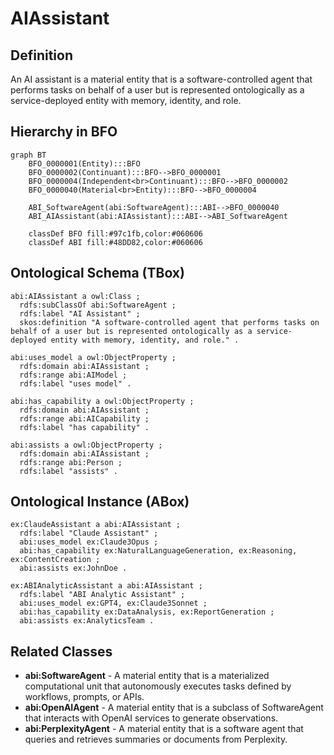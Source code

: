 # AIAssistant

## Definition
An AI assistant is a material entity that is a software-controlled agent that performs tasks on behalf of a user but is represented ontologically as a service-deployed entity with memory, identity, and role.

## Hierarchy in BFO
```mermaid
graph BT
    BFO_0000001(Entity):::BFO
    BFO_0000002(Continuant):::BFO-->BFO_0000001
    BFO_0000004(Independent<br>Continuant):::BFO-->BFO_0000002
    BFO_0000040(Material<br>Entity):::BFO-->BFO_0000004
    
    ABI_SoftwareAgent(abi:SoftwareAgent):::ABI-->BFO_0000040
    ABI_AIAssistant(abi:AIAssistant):::ABI-->ABI_SoftwareAgent
    
    classDef BFO fill:#97c1fb,color:#060606
    classDef ABI fill:#48DD82,color:#060606
```

## Ontological Schema (TBox)
```turtle
abi:AIAssistant a owl:Class ;
  rdfs:subClassOf abi:SoftwareAgent ;
  rdfs:label "AI Assistant" ;
  skos:definition "A software-controlled agent that performs tasks on behalf of a user but is represented ontologically as a service-deployed entity with memory, identity, and role." .

abi:uses_model a owl:ObjectProperty ;
  rdfs:domain abi:AIAssistant ;
  rdfs:range abi:AIModel ;
  rdfs:label "uses model" .

abi:has_capability a owl:ObjectProperty ;
  rdfs:domain abi:AIAssistant ;
  rdfs:range abi:AICapability ;
  rdfs:label "has capability" .

abi:assists a owl:ObjectProperty ;
  rdfs:domain abi:AIAssistant ;
  rdfs:range abi:Person ;
  rdfs:label "assists" .
```

## Ontological Instance (ABox)
```turtle
ex:ClaudeAssistant a abi:AIAssistant ;
  rdfs:label "Claude Assistant" ;
  abi:uses_model ex:Claude3Opus ;
  abi:has_capability ex:NaturalLanguageGeneration, ex:Reasoning, ex:ContentCreation ;
  abi:assists ex:JohnDoe .

ex:ABIAnalyticAssistant a abi:AIAssistant ;
  rdfs:label "ABI Analytic Assistant" ;
  abi:uses_model ex:GPT4, ex:Claude3Sonnet ;
  abi:has_capability ex:DataAnalysis, ex:ReportGeneration ;
  abi:assists ex:AnalyticsTeam .
```

## Related Classes
- **abi:SoftwareAgent** - A material entity that is a materialized computational unit that autonomously executes tasks defined by workflows, prompts, or APIs.
- **abi:OpenAIAgent** - A material entity that is a subclass of SoftwareAgent that interacts with OpenAI services to generate observations.
- **abi:PerplexityAgent** - A material entity that is a software agent that queries and retrieves summaries or documents from Perplexity. 